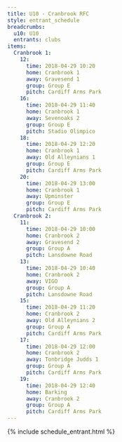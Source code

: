 ```yaml
---
title: U10 - Cranbrook RFC
style: entrant_schedule
breadcrumbs:
  u10: U10
  entrants: clubs
items:
  Cranbrook 1:
    12:
      time: 2018-04-29 10:20
      home: Cranbrook 1
      away: Gravesend 1
      group: Group E
      pitch: Cardiff Arms Park
    16:
      time: 2018-04-29 11:40
      home: Cranbrook 1
      away: Sevenoaks 2
      group: Group E
      pitch: Stadio Olimpico
    18:
      time: 2018-04-29 12:20
      home: Cranbrook 1
      away: Old Alleynians 1
      group: Group E
      pitch: Cardiff Arms Park
    20:
      time: 2018-04-29 13:00
      home: Cranbrook 1
      away: Upminster
      group: Group E
      pitch: Cardiff Arms Park
  Cranbrook 2:
    11:
      time: 2018-04-29 10:00
      home: Cranbrook 2
      away: Gravesend 2
      group: Group A
      pitch: Lansdowne Road
    13:
      time: 2018-04-29 10:40
      home: Cranbrook 2
      away: VIGO
      group: Group A
      pitch: Lansdowne Road
    15:
      time: 2018-04-29 11:20
      home: Cranbrook 2
      away: Old Alleynians 2
      group: Group A
      pitch: Cardiff Arms Park
    17:
      time: 2018-04-29 12:00
      home: Cranbrook 2
      away: Tonbridge Judds 1
      group: Group A
      pitch: Cardiff Arms Park
    19:
      time: 2018-04-29 12:40
      home: Barking
      away: Cranbrook 2
      group: Group A
      pitch: Cardiff Arms Park
---
```


{% include schedule_entrant.html %}
